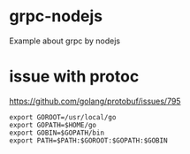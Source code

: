 # grpc-nodejs

Example about grpc by nodejs

# issue with protoc

https://github.com/golang/protobuf/issues/795

```
export GOROOT=/usr/local/go
export GOPATH=$HOME/go
export GOBIN=$GOPATH/bin
export PATH=$PATH:$GOROOT:$GOPATH:$GOBIN
```